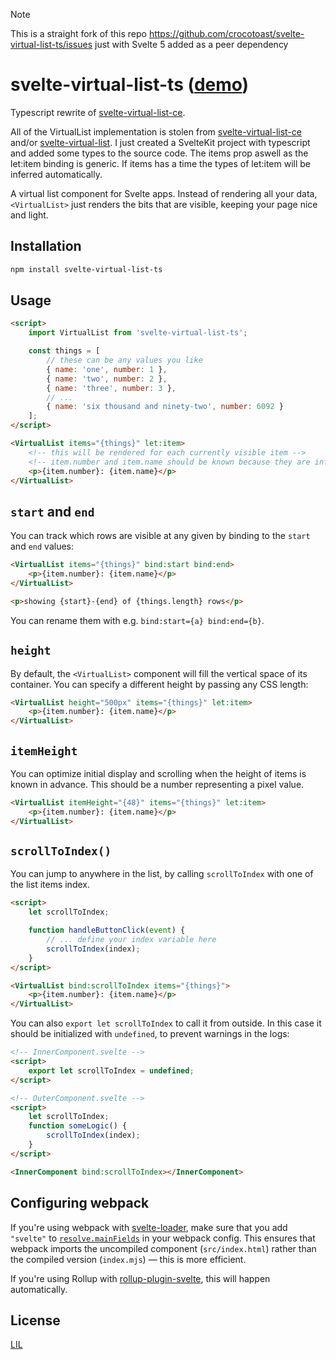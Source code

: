 > [!NOTE]  
> This is a straight fork of this repo https://github.com/crocotoast/svelte-virtual-list-ts/issues just with Svelte 5 added as a peer dependency

# svelte-virtual-list-ts ([demo](https://svelte.dev/repl/3ed4b471023045e68b3b5a181dabb59d?version=3.46.2))

Typescript rewrite of [svelte-virtual-list-ce](https://github.com/gitbreaker222/svelte-virtual-list)\.

All of the VirtualList implementation is stolen from [svelte-virtual-list-ce](https://github.com/gitbreaker222/svelte-virtual-list) and/or [svelte-virtual-list](https://github.com/sveltejs/svelte-virtual-list). I just created a SvelteKit project with typescript and added some types to the source code.
The items prop aswell as the let:item binding is generic. If items has a time the types of let:item will be inferred automatically.

A virtual list component for Svelte apps. Instead of rendering all your data, `<VirtualList>` just renders the bits that are visible, keeping your page nice and light.

## Installation

```bash
npm install svelte-virtual-list-ts
```

## Usage

```html
<script>
	import VirtualList from 'svelte-virtual-list-ts';

	const things = [
		// these can be any values you like
		{ name: 'one', number: 1 },
		{ name: 'two', number: 2 },
		{ name: 'three', number: 3 },
		// ...
		{ name: 'six thousand and ninety-two', number: 6092 }
	];
</script>

<VirtualList items="{things}" let:item>
	<!-- this will be rendered for each currently visible item -->
	<!-- item.number and item.name should be known because they are inferred from the things const-->
	<p>{item.number}: {item.name}</p>
</VirtualList>
```

## `start` and `end`

You can track which rows are visible at any given by binding to the `start` and `end` values:

```html
<VirtualList items="{things}" bind:start bind:end>
	<p>{item.number}: {item.name}</p>
</VirtualList>

<p>showing {start}-{end} of {things.length} rows</p>
```

You can rename them with e.g. `bind:start={a} bind:end={b}`.

## `height`

By default, the `<VirtualList>` component will fill the vertical space of its container. You can specify a different height by passing any CSS length:

```html
<VirtualList height="500px" items="{things}" let:item>
	<p>{item.number}: {item.name}</p>
</VirtualList>
```

## `itemHeight`

You can optimize initial display and scrolling when the height of items is known in advance. This should be a number representing a pixel value.

```html
<VirtualList itemHeight="{48}" items="{things}" let:item>
	<p>{item.number}: {item.name}</p>
</VirtualList>
```

## `scrollToIndex()`

You can jump to anywhere in the list, by calling `scrollToIndex` with one of the list items index.

```html
<script>
	let scrollToIndex;

	function handleButtonClick(event) {
		// ... define your index variable here
		scrollToIndex(index);
	}
</script>

<VirtualList bind:scrollToIndex items="{things}">
	<p>{item.number}: {item.name}</p>
</VirtualList>
```

You can also `export let scrollToIndex` to call it from outside. In this case it should be initialized with `undefined`, to prevent warnings in the logs:

```html
<!-- InnerComponent.svelte -->
<script>
	export let scrollToIndex = undefined;
</script>

<!-- OuterComponent.svelte -->
<script>
	let scrollToIndex;
	function someLogic() {
		scrollToIndex(index);
	}
</script>

<InnerComponent bind:scrollToIndex></InnerComponent>
```

## Configuring webpack

If you're using webpack with [svelte-loader](https://github.com/sveltejs/svelte-loader), make sure that you add `"svelte"` to [`resolve.mainFields`](https://webpack.js.org/configuration/resolve/#resolve-mainfields) in your webpack config. This ensures that webpack imports the uncompiled component (`src/index.html`) rather than the compiled version (`index.mjs`) — this is more efficient.

If you're using Rollup with [rollup-plugin-svelte](https://github.com/rollup/rollup-plugin-svelte), this will happen automatically.

## License

[LIL](https://github.com/sveltejs/svelte-virtual-list/blob/master/LICENSE)
